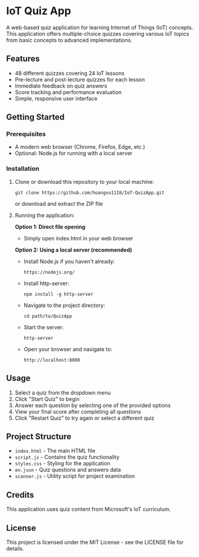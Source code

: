 # IoT Quiz App

A web-based quiz application for learning Internet of Things (IoT) concepts. This application offers multiple-choice quizzes covering various IoT topics from basic concepts to advanced implementations.

## Features

- 48 different quizzes covering 24 IoT lessons
- Pre-lecture and post-lecture quizzes for each lesson
- Immediate feedback on quiz answers
- Score tracking and performance evaluation
- Simple, responsive user interface

## Getting Started

### Prerequisites

- A modern web browser (Chrome, Firefox, Edge, etc.)
- Optional: Node.js for running with a local server

### Installation

1. Clone or download this repository to your local machine:
   ```
   git clone https://github.com/hoangvu1118/IoT-QuizApp.git
   ```
   or download and extract the ZIP file

2. Running the application:

   **Option 1: Direct file opening**
   - Simply open index.html in your web browser

   **Option 2: Using a local server (recommended)**
   - Install Node.js if you haven't already:
     ```
     https://nodejs.org/
     ```
   - Install http-server:
     ```
     npm install -g http-server
     ```
   - Navigate to the project directory:
     ```
     cd path/to/QuizApp
     ```
   - Start the server:
     ```
     http-server
     ```
   - Open your browser and navigate to:
     ```
     http://localhost:8080
     ```

## Usage

1. Select a quiz from the dropdown menu
2. Click "Start Quiz" to begin
3. Answer each question by selecting one of the provided options
4. View your final score after completing all questions
5. Click "Restart Quiz" to try again or select a different quiz

## Project Structure

- `index.html` - The main HTML file
- `script.js` - Contains the quiz functionality
- `styles.css` - Styling for the application
- `en.json` - Quiz questions and answers data
- `scanner.js` - Utility script for project examination

## Credits

This application uses quiz content from Microsoft's IoT curriculum.

## License

This project is licensed under the MIT License - see the LICENSE file for details.
